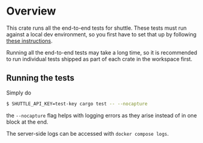 # Overview
This crate runs all the end-to-end tests for shuttle. These tests must run against a local dev environment, so you first have to set that up by following [these instructions](https://github.com/shuttle-hq/shuttle/blob/main/CONTRIBUTING.md).

Running all the end-to-end tests may take a long time, so it is recommended to run individual tests shipped as part of each crate in the workspace first.

## Running the tests
Simply do

```bash
$ SHUTTLE_API_KEY=test-key cargo test -- --nocapture
```

the `--nocapture` flag helps with logging errors as they arise instead of in one block at the end.

The server-side logs can be accessed with `docker compose logs`.
